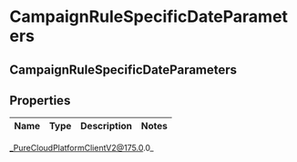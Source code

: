 # CampaignRuleSpecificDateParameters

## CampaignRuleSpecificDateParameters

## Properties

|Name | Type | Description | Notes|
|------------ | ------------- | ------------- | -------------|



_PureCloudPlatformClientV2@175.0.0_
